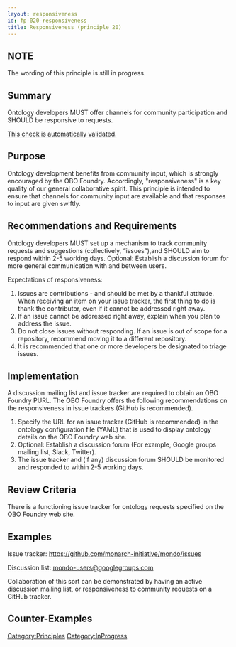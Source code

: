```yaml
---
layout: responsiveness
id: fp-020-responsiveness
title: Responsiveness (principle 20)
---
```


NOTE
-------
The wording of this principle is still in progress.

Summary
-------
Ontology developers MUST offer channels for community participation and SHOULD be responsive to requests. 

[This check is automatically validated.](checks/fp_020)

Purpose
-------
Ontology development benefits from community input, which is strongly encouraged by the OBO Foundry. Accordingly, "responsiveness" is a key quality of our general collaborative spirit. This principle is intended to ensure that channels for community input are available and that responses to input are given swiftly. 

Recommendations and Requirements
------- 
Ontology developers MUST set up a mechanism to track community requests and suggestions (collectively, “issues”),and SHOULD aim to respond within 2-5 working days. Optional: Establish a discussion forum for more general communication with and between users.

Expectations of responsiveness:
1. Issues are contributions - and should be met by a thankful attitude. When receiving an item on your issue tracker, the first thing to do is thank the contributor, even if it cannot be addressed right away. 
1. If an issue cannot be addressed right away, explain when you plan to address the issue. 
1. Do not close issues without responding. If an issue is out of scope for a repository, recommend moving it to a different repository.
1. It is recommended that one or more developers be designated to triage issues.

Implementation
-------
A discussion mailing list and issue tracker are required to obtain an OBO Foundry PURL. The OBO Foundry offers the following recommendations on the responsiveness in issue trackers (GitHub is recommended).

1. Specify the URL for an issue tracker (GitHub is recommended) in the ontology configuration file (YAML) that is used to display ontology details on the OBO Foundry web site.
2. Optional: Establish a discussion forum (For example, Google groups mailing list, Slack, Twitter).
3. The issue tracker and (if any) discussion forum SHOULD be monitored and responded to within 2-5 working days.

Review Criteria
-------
There is a functioning issue tracker for ontology requests specified on the OBO Foundry web site. 

Examples
--------

Issue tracker: https://github.com/monarch-initiative/mondo/issues  

Discussion list: mondo-users@googlegroups.com  

Collaboration of this sort can be demonstrated by having an active discussion mailing list, or responsiveness to community requests on a GitHub tracker.  


Counter-Examples
----------------

<Category:Principles> <Category:InProgress>
